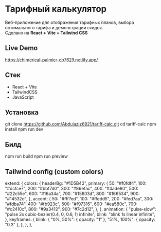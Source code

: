 # Тарифный калькулятор

Веб-приложение для отображения тарифных планов, выбора оптимального тарифа и демонстрации скидок.  
Сделано на **React + Vite + Tailwind CSS**

## Live Demo

https://chimerical-palmier-cb7629.netlify.app/

## Стек

- React + Vite
- TailwindCSS
- JavaScript

## Установка

git clone https://github.com/Abdulaziz6921/tariff-calc.git
cd tariff-calc
npm install
npm run dev

## Билд

npm run build
npm run preview

## Tailwind config (custom colors)

extend: {
colors: {
headerBg: "#1D5B43",
primary: {
50: "#f0fdf4",
100: "#dcfce7",
200: "#bbf7d0",
300: "#86efac",
400: "#4ade80",
500: "#22c55e",
600: "#16a34a",
700: "#15803d",
800: "#166534",
900: "#14532d",
},
accent: {
50: "#fff7ed",
100: "#ffedd5",
200: "#fed7aa",
300: "#fdba74",
400: "#fb923c",
500: "#f97316",
600: "#ea580c",
700: "#c2410c",
800: "#9a3412",
900: "#7c2d12",
},
},
animation: {
"pulse-slow": "pulse 2s cubic-bezier(0.4, 0, 0.6, 1) infinite",
blink: "blink 1s linear infinite",
},
keyframes: {
blink: {
"0%, 50%": { opacity: "1" },
"51%, 100%": { opacity: "0.3" },
},
},
},
